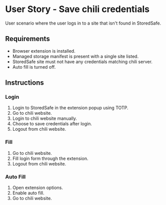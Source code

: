 # User Story - Save chili credentials
User scenario where the user logs in to a site that isn't found in StoredSafe.

## Requirements
- Browser extension is installed.
- Managed storage manifest is present with a single site listed.
- StoredSafe site must not have any credentials matching chili server.
- Auto fill is turned off.

## Instructions

### Login
1. Login to StoredSafe in the extension popup using TOTP.
2. Go to chili website.
3. Login to chili website manually.
4. Choose to save credentials after login.
5. Logout from chili website.

### Fill
1. Go to chili website.
2. Fill login form through the extension.
3. Logout from chili website.

### Auto Fill
1. Open extension options.
2. Enable auto fill.
3. Go to chili website.
